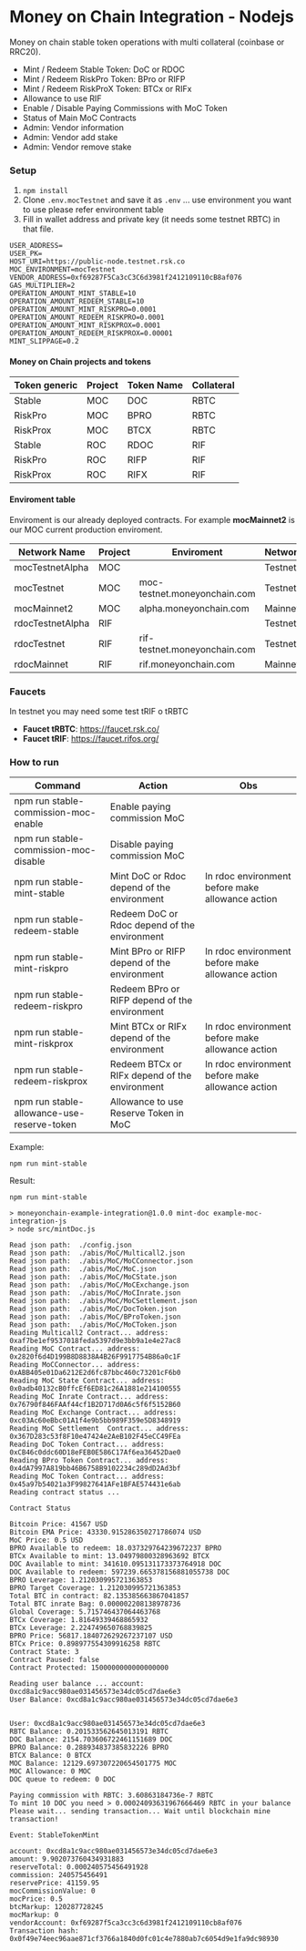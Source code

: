 # Money on Chain Integration - Nodejs

Money on chain stable token operations with multi collateral (coinbase or RRC20).

* Mint / Redeem Stable Token: DoC or RDOC
* Mint / Redeem RiskPro Token: BPro or RIFP
* Mint / Redeem RiskProX Token: BTCx or RIFx
* Allowance to use RIF
* Enable / Disable Paying Commissions with MoC Token
* Status of Main MoC Contracts
* Admin: Vendor information
* Admin: Vendor add stake
* Admin: Vendor remove stake

### Setup

1. `npm install`
2. Clone `.env.mocTestnet` and save it as `.env` ... use environment you want to use please refer environment table
3. Fill in wallet address and private key (it needs some testnet RBTC) in that file.

```
USER_ADDRESS=
USER_PK=
HOST_URI=https://public-node.testnet.rsk.co
MOC_ENVIRONMENT=mocTestnet
VENDOR_ADDRESS=0xf69287F5Ca3cC3C6d3981f2412109110cB8af076
GAS_MULTIPLIER=2
OPERATION_AMOUNT_MINT_STABLE=10
OPERATION_AMOUNT_REDEEM_STABLE=10
OPERATION_AMOUNT_MINT_RISKPRO=0.0001
OPERATION_AMOUNT_REDEEM_RISKPRO=0.0001
OPERATION_AMOUNT_MINT_RISKPROX=0.0001
OPERATION_AMOUNT_REDEEM_RISKPROX=0.00001
MINT_SLIPPAGE=0.2
```

#### Money on Chain projects and tokens 

| Token generic     | Project | Token Name  | Collateral   |
|-------------------|---------|-------------|--------------|
| Stable            | MOC     | DOC         | RBTC         |
| RiskPro           | MOC     | BPRO        | RBTC         |
| RiskProx          | MOC     | BTCX        | RBTC         |
| Stable            | ROC     | RDOC        | RIF          |
| RiskPro           | ROC     | RIFP        | RIF          |
| RiskProx          | ROC     | RIFX        | RIF          |


#### Enviroment table

Enviroment is our already deployed contracts. For example **mocMainnet2** is our MOC current production enviroment.

| Network Name      | Project | Enviroment                       | Network    |
|-------------------|---------|----------------------------------|------------|
| mocTestnetAlpha   | MOC     |                                  | Testnet    |
| mocTestnet        | MOC     | moc-testnet.moneyonchain.com     | Testnet    |
| mocMainnet2       | MOC     | alpha.moneyonchain.com           | Mainnet    |
| rdocTestnetAlpha  | RIF     |                                  | Testnet    |
| rdocTestnet       | RIF     | rif-testnet.moneyonchain.com     | Testnet    |
| rdocMainnet       | RIF     | rif.moneyonchain.com             | Mainnet    |


### Faucets

In testnet you may need some test tRIF o tRBTC

* **Faucet tRBTC**: https://faucet.rsk.co/
* **Faucet tRIF**: https://faucet.rifos.org/



### How to run


| Command                                    | Action                                        | Obs                       | 
|--------------------------------------------|-----------------------------------------------|---------------------------|
| npm run stable-commission-moc-enable       | Enable paying commission MoC                  |                           |
| npm run stable-commission-moc-disable      | Disable paying commission MoC                 |                           |
| npm run stable-mint-stable                 | Mint DoC or Rdoc depend of the environment    |  In rdoc environment before make allowance action     |
| npm run stable-redeem-stable               | Redeem DoC or Rdoc depend of the environment  |       |
| npm run stable-mint-riskpro                | Mint BPro or RIFP depend of the environment   |  In rdoc environment before make allowance action     |
| npm run stable-redeem-riskpro              | Redeem BPro or RIFP depend of the environment |       |
| npm run stable-mint-riskprox               | Mint BTCx or RIFx depend of the environment   |  In rdoc environment before make allowance action     |
| npm run stable-redeem-riskprox             | Redeem BTCx or RIFx depend of the environment |  In rdoc environment before make allowance action     |
| npm run stable-allowance-use-reserve-token | Allowance to use Reserve Token in MoC         |                                                       |




Example:

`npm run mint-stable`


Result:

```
npm run mint-stable

> moneyonchain-example-integration@1.0.0 mint-doc example-moc-integration-js
> node src/mintDoc.js

Read json path:  ./config.json
Read json path:  ./abis/MoC/Multicall2.json
Read json path:  ./abis/MoC/MoCConnector.json
Read json path:  ./abis/MoC/MoC.json
Read json path:  ./abis/MoC/MoCState.json
Read json path:  ./abis/MoC/MoCExchange.json
Read json path:  ./abis/MoC/MoCInrate.json
Read json path:  ./abis/MoC/MoCSettlement.json
Read json path:  ./abis/MoC/DocToken.json
Read json path:  ./abis/MoC/BProToken.json
Read json path:  ./abis/MoC/MoCToken.json
Reading Multicall2 Contract... address:  0xaf7be1ef9537018feda5397d9e3bb9a1e4e27ac8
Reading MoC Contract... address:  0x2820f6d4D199B8D8838A4B26F9917754B86a0c1F
Reading MoCConnector... address:  0xABB405e01Da6212E2d6fc87bbc460c73201cF6b0
Reading MoC State Contract... address:  0x0adb40132cB0ffcEf6ED81c26A1881e214100555
Reading MoC Inrate Contract... address:  0x76790f846FAAf44cf1B2D717d0A6c5f6f5152B60
Reading MoC Exchange Contract... address:  0xc03Ac60eBbc01A1f4e9b5bb989F359e5D8348919
Reading MoC Settlement  Contract... address:  0x367D283c53f8F10e47424e2AeB102F45eCC49FEa
Reading DoC Token Contract... address:  0xCB46c0ddc60D18eFEB0E586C17Af6ea36452Dae0
Reading BPro Token Contract... address:  0x4dA7997A819bb46B6758B9102234c289dD2Ad3bf
Reading MoC Token Contract... address:  0x45a97b54021a3F99827641AFe1BFAE574431e6ab
Reading contract status ...

Contract Status

Bitcoin Price: 41567 USD
Bitcoin EMA Price: 43330.915286350271786074 USD
MoC Price: 0.5 USD
BPRO Available to redeem: 18.037329764239672237 BPRO
BTCx Available to mint: 13.04979800328963692 BTCX
DOC Available to mint: 341610.095131173373764918 DOC
DOC Available to redeem: 597239.665378156881055738 DOC
BPRO Leverage: 1.212030995721363853 
BPRO Target Coverage: 1.212030995721363853 
Total BTC in contract: 82.135385663867041857 
Total BTC inrate Bag: 0.000002208138978736 
Global Coverage: 5.715746437064463768 
BTCx Coverage: 1.81649339468865932 
BTCx Leverage: 2.224749650768839825 
BPRO Price: 56817.184072629267237107 USD
BTCx Price: 0.898977554309916258 RBTC
Contract State: 3 
Contract Paused: false 
Contract Protected: 1500000000000000000 
    
Reading user balance ... account: 0xcd8a1c9acc980ae031456573e34dc05cd7dae6e3
User Balance: 0xcd8a1c9acc980ae031456573e34dc05cd7dae6e3


User: 0xcd8a1c9acc980ae031456573e34dc05cd7dae6e3
RBTC Balance: 0.201533562645013191 RBTC
DOC Balance: 2154.703606722461151689 DOC
BPRO Balance: 0.288934837385832226 BPRO
BTCX Balance: 0 BTCX
MOC Balance: 12129.697307220654501775 MOC
MOC Allowance: 0 MOC
DOC queue to redeem: 0 DOC
    
Paying commission with RBTC: 3.60863184736e-7 RBTC
To mint 10 DOC you need > 0.00024093631967666469 RBTC in your balance
Please wait... sending transaction... Wait until blockchain mine transaction!

Event: StableTokenMint

account: 0xcd8a1c9acc980ae031456573e34dc05cd7dae6e3
amount: 9.902073760434931883
reserveTotal: 0.000240575456491928
commission: 240575456491
reservePrice: 41159.95
mocCommissionValue: 0
mocPrice: 0.5
btcMarkup: 120287728245
mocMarkup: 0
vendorAccount: 0xf69287f5ca3cc3c6d3981f2412109110cb8af076
Transaction hash: 0x0f49e74eec96aae871cf3766a1840d0fc01c4e7880ab7c6054d9e1fa9dc98930

```

